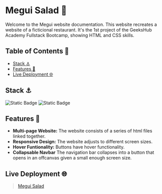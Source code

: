 # Megui Salad :green_salad:
Welcome to the Megui website documentation. This website recreates a website of a ficticional restaurant. It's the 1st project of the GeeksHub Academy Fullstack Bootcamp, showing HTML and CSS skills.



## Table of Contents 📂
* <a href="#stack-⚓">Stack ⚓</a>
* <a href="#features-👾">Features 👾</a>
* <a href="#live-deployment-🌐">Live Deployment 🌐</a>




## Stack ⚓
![Static Badge](https://img.shields.io/badge/HTML5-orange?style=flat-square)
![Static Badge](https://img.shields.io/badge/CSS3-blue?style=flat-square)


## Features 👾
- **Multi-page Website:** The website consists of a series of html files linked together.
- **Responsive Design:** The website adjusts to different screen sizes.
- **Hover Funtionality:** Buttons have hover functionality.
- **Collapsable Navbar** The navigation bar collapses into a button that opens in an offcanvas given a small enough screen size.

## Live Deployment 🌐
> [Megui Salad](https://abrahamesc1911.github.io/FDSRestaurantMegui/)